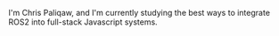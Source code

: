 I'm Chris Paliqaw, and I'm currently studying the best ways to integrate ROS2 into full-stack Javascript systems.

<!---
christophomos/christophomos is a ✨ special ✨ repository because its `README.md` (this file) appears on your GitHub profile.
You can click the Preview link to take a look at your changes.
--->
